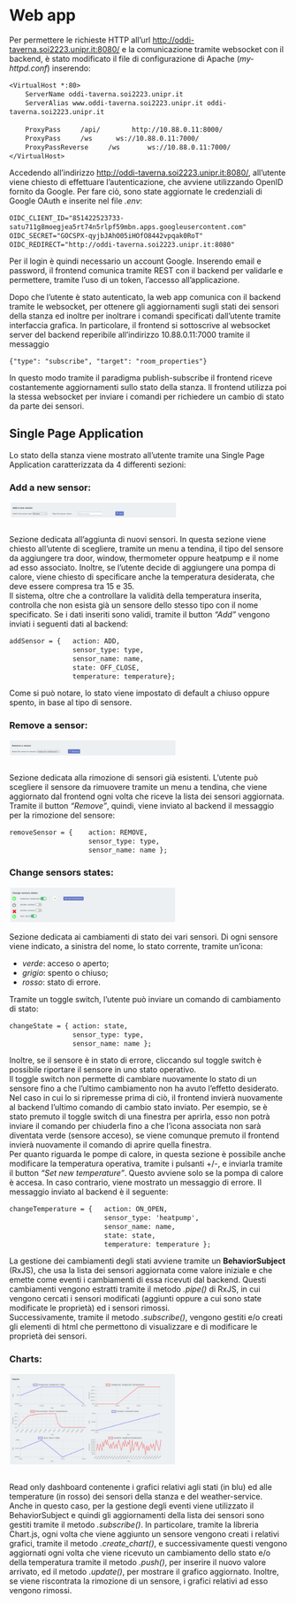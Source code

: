 # Web app

Per permettere le richieste HTTP all’url http://oddi-taverna.soi2223.unipr.it:8080/ e la comunicazione tramite websocket con il backend, è stato modificato il file di configurazione di Apache (*my-httpd.conf*) inserendo:

```shell
<VirtualHost *:80>
    ServerName oddi-taverna.soi2223.unipr.it
    ServerAlias www.oddi-taverna.soi2223.unipr.it oddi-taverna.soi2223.unipr.it

    ProxyPass     /api/        http://10.88.0.11:8000/
    ProxyPass     /ws      ws://10.88.0.11:7000/
    ProxyPassReverse     /ws       ws://10.88.0.11:7000/
</VirtualHost>
```
Accedendo all’indirizzo http://oddi-taverna.soi2223.unipr.it:8080/, all’utente viene chiesto di effettuare l’autenticazione, che avviene utilizzando OpenID fornito da Google. Per fare ciò, sono state aggiornate le credenziali di Google OAuth e inserite nel file *.env*: 

```shell
OIDC_CLIENT_ID="851422523733-satu711g8moegjea5rt74n5rlpf59mbn.apps.googleusercontent.com"
OIDC_SECRET="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"
OIDC_REDIRECT="http://oddi-taverna.soi2223.unipr.it:8080"
```
Per il login è quindi necessario un account Google. Inserendo email e password, il frontend comunica tramite REST con il backend per validarle e permettere, tramite l’uso di un token, l’accesso all’applicazione.

Dopo che l’utente è stato autenticato, la web app comunica con il backend tramite le websocket, per ottenere gli aggiornamenti sugli stati dei sensori della stanza ed inoltre per inoltrare i comandi specificati dall’utente tramite interfaccia grafica. In particolare, il frontend si sottoscrive al websocket server del backend reperibile all’indirizzo 10.88.0.11:7000 tramite il messaggio 

``` shell 
{"type": "subscribe", "target": "room_properties"}
```
In questo modo tramite il paradigma publish-subscribe il frontend riceve costantemente aggiornamenti sullo stato della stanza. Il frontend utilizza poi la stessa websocket per inviare i comandi per richiedere un cambio di stato da parte dei sensori.

## Single Page Application
Lo stato della stanza viene mostrato all’utente tramite una Single Page Application caratterizzata da 4 differenti sezioni:

### Add a new sensor: 
<div style="display: flex;">
    <img src="../../img/add_sensor.png" alt="Aggiunta sensore" style="width: 60%;">
</div>
<br>

Sezione dedicata all’aggiunta di nuovi sensori. In questa sezione viene chiesto all’utente di scegliere, tramite un menu a tendina, il tipo del sensore da aggiungere tra door, window, thermometer oppure heatpump e il nome ad esso associato. Inoltre, se l’utente decide di aggiungere una pompa di calore, viene chiesto di specificare anche la temperatura desiderata, che deve essere compresa tra 15 e 35. \
Il sistema, oltre che a controllare la validità della temperatura inserita, controlla che non esista già un sensore dello stesso tipo con il nome specificato. 
Se i dati inseriti sono validi, tramite il button *“Add”* vengono inviati i seguenti dati al backend:

``` shell 
addSensor = {   action: ADD,
                sensor_type: type,
                sensor_name: name,
                state: OFF_CLOSE,
                temperature: temperature};
```
Come si può notare, lo stato viene impostato di default a chiuso oppure spento, in base al tipo di sensore.


### Remove a sensor: 
<div style="display: flex;">
    <img src="../../img/remove_sensor.png" alt="Aggiunta sensore" style="width: 60%;">
</div>
<br>

Sezione dedicata alla rimozione di sensori già esistenti. L’utente può scegliere il sensore da rimuovere tramite un menu a tendina, che viene aggiornato dal frontend ogni volta che riceve la lista dei sensori aggiornata. Tramite il button *“Remove”*, quindi, viene inviato al backend il messaggio per la rimozione del sensore:

``` shell 
removeSensor = {    action: REMOVE,
                    sensor_type: type,
                    sensor_name: name };  
```

### Change sensors states: 
<div style="display: flex;">
    <img src="../../img/change_status.png" alt="Aggiunta sensore" style="width: 60%;">
</div>
<br>
Sezione dedicata ai cambiamenti di stato dei vari sensori. Di ogni sensore viene indicato, a sinistra del nome, lo stato corrente, tramite un’icona:

* *verde*: acceso o aperto;
* *grigio*: spento o chiuso;
* *rosso*: stato di errore.

Tramite un toggle switch, l’utente può inviare un comando di cambiamento di stato:

``` shell 
changeState = {	action: state,
        		sensor_type: type,
        		sensor_name: name };
```

Inoltre, se il sensore è in stato di errore, cliccando sul toggle switch è possibile riportare il sensore in uno stato operativo. \
Il toggle switch non permette di cambiare nuovamente lo stato di un sensore fino a che l’ultimo cambiamento non ha avuto l’effetto desiderato. Nel caso in cui lo si ripremesse prima di ciò, il frontend invierà nuovamente al backend l’ultimo comando di cambio stato inviato. Per esempio, se è stato premuto il toggle switch di una finestra per aprirla, esso non potrà inviare il comando per chiuderla fino a che l’icona associata non sarà diventata verde (sensore acceso), se viene comunque premuto il frontend invierà nuovamente il comando di aprire quella finestra. \
Per quanto riguarda le pompe di calore, in questa sezione è possibile anche modificare la temperatura operativa, tramite i pulsanti +/-, e inviarla tramite il button *“Set new temperature”*. Questo avviene solo se la pompa di calore è accesa. In caso contrario, viene mostrato un messaggio di errore. Il messaggio inviato al backend è il seguente:

``` shell 
changeTemperature = { 	action: ON_OPEN,
         	            sensor_type: 'heatpump',
         	            sensor_name: name,
         	            state: state, 
         	            temperature: temperature };  
```
La gestione dei cambiamenti degli stati avviene tramite un **BehaviorSubject** (RxJS), che usa la lista dei sensori aggiornata come valore iniziale e che emette come eventi i cambiamenti di essa ricevuti dal backend. Questi cambiamenti vengono estratti tramite il metodo *.pipe()* di RxJS, in cui vengono cercati i sensori modificati (aggiunti oppure a cui sono state modificate le proprietà) ed i sensori rimossi. \
Successivamente, tramite il metodo *.subscribe()*, vengono gestiti e/o creati gli elementi di html che permettono di visualizzare e di modificare le proprietà dei sensori. 

### Charts: 
<div style="display: flex;">
    <img src="../../img/charts.png" alt="Aggiunta sensore" style="width: 60%;">
</div>
<br>

Read only dashboard contenente i grafici relativi agli stati (in blu) ed alle temperature (in rosso) dei sensori della stanza e del weather-service. \
Anche in questo caso, per la gestione degli eventi viene utilizzato il BehaviorSubject e quindi gli aggiornamenti della lista dei sensori sono gestiti tramite il metodo *.subscribe()*. In particolare, tramite la libreria Chart.js, ogni volta che viene aggiunto un sensore vengono creati i relativi grafici, tramite il metodo *.create_chart()*, e successivamente questi vengono aggiornati ogni volta che viene ricevuto un cambiamento dello stato e/o della temperatura tramite il metodo *.push()*, per inserire il nuovo valore arrivato, ed il metodo *.update()*, per mostrare il grafico aggiornato. Inoltre, se viene riscontrata la rimozione di un sensore, i grafici relativi ad esso vengono rimossi.
